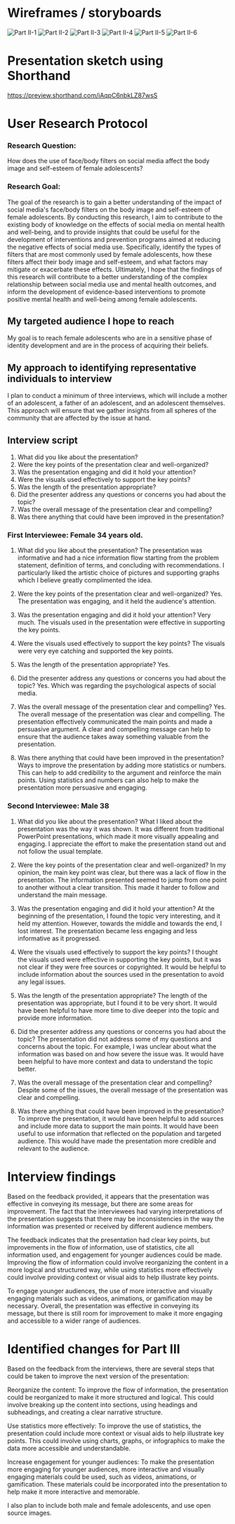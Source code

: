 

# Wireframes / storyboards


![Part II-1](https://github.com/Bayan-Sairafi/Bayan_Sairafi/assets/123404677/49fc7790-69ad-4d36-b68f-b5e5732d9eb7)
![Part II-2](https://github.com/Bayan-Sairafi/Bayan_Sairafi/assets/123404677/20b74d71-49f8-4fa7-a4c3-b4f775ac8459)
![Part II-3](https://github.com/Bayan-Sairafi/Bayan_Sairafi/assets/123404677/d8ad118e-3a1d-4503-83b4-23128a6ffba9)
![Part II-4](https://github.com/Bayan-Sairafi/Bayan_Sairafi/assets/123404677/768f6c4e-03a4-4f57-980e-94a9e490a8a6)
![Part II-5](https://github.com/Bayan-Sairafi/Bayan_Sairafi/assets/123404677/fd11d2b1-657a-4953-977a-78e3b7ed30ae)
![Part II-6](https://github.com/Bayan-Sairafi/Bayan_Sairafi/assets/123404677/3db4ffb5-f857-427d-8594-80e40c759b74)




# Presentation sketch using Shorthand 
https://preview.shorthand.com/iAqpC6nbkLZ87wsS


# User Research Protocol 

### Research Question:
How does the use of face/body filters on social media affect the body image and self-esteem of female adolescents?

### Research Goal: 

The goal of the research is to gain a better understanding of the impact of social media's face/body filters on the body image and self-esteem of female adolescents. By conducting this research, I aim to contribute to the existing body of knowledge on the effects of social media on mental health and well-being, and to provide insights that could be useful for the development of interventions and prevention programs aimed at reducing the negative effects of social media use. Specifically, identify the types of filters that are most commonly used by female adolescents, how these filters affect their body image and self-esteem, and what factors may mitigate or exacerbate these effects. Ultimately, I hope that the findings of this research will contribute to a better understanding of the complex relationship between social media use and mental health outcomes, and inform the development of evidence-based interventions to promote positive mental health and well-being among female adolescents.



## My targeted audience I hope to reach

My goal is to reach female adolescents who are in a sensitive phase of identity development and are in the process of acquiring their beliefs.


## My approach to identifying representative individuals to interview

I plan to conduct a minimum of three interviews, which will include a mother of an adolescent, a father of an adolescent, and an adolescent themselves. This approach will ensure that we gather insights from all spheres of the community that are affected by the issue at hand.


## Interview script


1.	What did you like about the presentation?
2.	Were the key points of the presentation clear and well-organized?
3.	Was the presentation engaging and did it hold your attention?
4.	Were the visuals used effectively to support the key points?
5.	Was the length of the presentation appropriate?
6.	Did the presenter address any questions or concerns you had about the topic?
7.	Was the overall message of the presentation clear and compelling?
8.	Was there anything that could have been improved in the presentation?

### First Interviewee: Female 34 years old. 

1. What did you like about the presentation?
 The presentation was informative and had a nice information flow starting from the problem statement, definition of terms, and concluding with recommendations. I particularly liked the artistic choice of pictures and supporting graphs which I believe greatly complimented the idea.

2. Were the key points of the presentation clear and well-organized?
Yes. The presentation was engaging, and it held the audience's attention.

3. Was the presentation engaging and did it hold your attention?
Very much. The visuals used in the presentation were effective in supporting the key points. 

4. Were the visuals used effectively to support the key points?
The visuals were very eye catching and supported the key points.

5. Was the length of the presentation appropriate?
Yes.

6. Did the presenter address any questions or concerns you had about the topic?
Yes. Which was regarding the psychological aspects of social media. 

7. Was the overall message of the presentation clear and compelling?
Yes. The overall message of the presentation was clear and compelling. The presentation effectively communicated the main points and made a persuasive argument. A clear and compelling message can help to ensure that the audience takes away something valuable from the presentation.

8. Was there anything that could have been improved in the presentation?
Ways to improve the presentation by adding more statistics or numbers. This can help to add credibility to the argument and reinforce the main points. Using statistics and numbers can also help to make the presentation more persuasive and engaging.

### Second Interviewee: Male 38 

1.	What did you like about the presentation?
What I liked about the presentation was the way it was shown. It was different from traditional PowerPoint presentations, which made it more visually appealing and engaging. I appreciate the effort to make the presentation stand out and not follow the usual template.

2.	Were the key points of the presentation clear and well-organized?
In my opinion, the main key point was clear, but there was a lack of flow in the presentation. The information presented seemed to jump from one point to another without a clear transition. This made it harder to follow and understand the main message.

3.	Was the presentation engaging and did it hold your attention?
At the beginning of the presentation, I found the topic very interesting, and it held my attention. However, towards the middle and towards the end, I lost interest. The presentation became less engaging and less informative as it progressed.

4.	Were the visuals used effectively to support the key points?
I thought the visuals used were effective in supporting the key points, but it was not clear if they were free sources or copyrighted. It would be helpful to include information about the sources used in the presentation to avoid any legal issues.

5.	Was the length of the presentation appropriate?
The length of the presentation was appropriate, but I found it to be very short. It would have been helpful to have more time to dive deeper into the topic and provide more information.

6.	Did the presenter address any questions or concerns you had about the topic?
The presentation did not address some of my questions and concerns about the topic. For example, I was unclear about what the information was based on and how severe the issue was. It would have been helpful to have more context and data to understand the topic better.

7.	Was the overall message of the presentation clear and compelling?
Despite some of the issues, the overall message of the presentation was clear and compelling. 

8.	Was there anything that could have been improved in the presentation?
To improve the presentation, it would have been helpful to add sources and include more data to support the main points. It would have been useful to use information that reflected on the population and targeted audience. This would have made the presentation more credible and relevant to the audience.



# Interview findings

Based on the feedback provided, it appears that the presentation was effective in conveying its message, but there are some areas for improvement. The fact that the interviewees had varying interpretations of the presentation suggests that there may be inconsistencies in the way the information was presented or received by different audience members.

The feedback indicates that the presentation had clear key points, but improvements in the flow of information, use of statistics, cite all information used, and engagement for younger audiences could be made. Improving the flow of information could involve reorganizing the content in a more logical and structured way, while using statistics more effectively could involve providing context or visual aids to help illustrate key points.

To engage younger audiences, the use of more interactive and visually engaging materials such as videos, animations, or gamification may be necessary. Overall, the presentation was effective in conveying its message, but there is still room for improvement to make it more engaging and accessible to a wider range of audiences.



# Identified changes for Part III

Based on the feedback from the interviews, there are several steps that could be taken to improve the next version of the presentation:

Reorganize the content: To improve the flow of information, the presentation could be reorganized to make it more structured and logical. This could involve breaking up the content into sections, using headings and subheadings, and creating a clear narrative structure.

Use statistics more effectively: To improve the use of statistics, the presentation could include more context or visual aids to help illustrate key points. This could involve using charts, graphs, or infographics to make the data more accessible and understandable.

Increase engagement for younger audiences: To make the presentation more engaging for younger audiences, more interactive and visually engaging materials could be used, such as videos, animations, or gamification. These materials could be incorporated into the presentation to help make it more interactive and memorable.

I also plan to include both male and female adolescents, and use open source images. 







 




